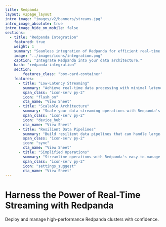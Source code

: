 ```yaml
---
title: Redpanda
layout: v2page_layout
intro_image: "images/v2/banners/streams.jpg"
intro_image_absolute: true
intro_image_hide_on_mobile: false
sections:
  - title: "Redpanda Integration"
    featured: true
    weight: 1
    summary: "Seamless integration of Redpanda for efficient real-time data streaming."
    image: "../images/icons/integration.png"
    caption: "Integrate Redpanda into your data architecture."
    hash: "redpanda-integration"
    section:
        features_class: "box-card-container"
    features:
      - title: "Low-Latency Streaming"
        summary: "Achieve real-time data processing with minimal latency."
        span_class: "icon-serv py-2"
        icon: "flash_on"
        cta_name: "View Sheet"
      - title: "Scalable Architecture"
        summary: "Scale your data streaming operations with Redpanda's robust architecture."
        span_class: "icon-serv py-2"
        icon: "device_hub"
        cta_name: "View Sheet"
      - title: "Resilient Data Pipelines"
        summary: "Build resilient data pipelines that can handle large-scale data flows."
        span_class: "icon-serv py-2"
        icon: "sync"
        cta_name: "View Sheet"
      - title: "Simplified Operations"
        summary: "Streamline operations with Redpanda's easy-to-manage platform."
        span_class: "icon-serv py-2"
        icon: "settings_suggest"
        cta_name: "View Sheet"
---
```


# Harness the Power of Real-Time Streaming with Redpanda

Deploy and manage high-performance Redpanda clusters with confidence.
